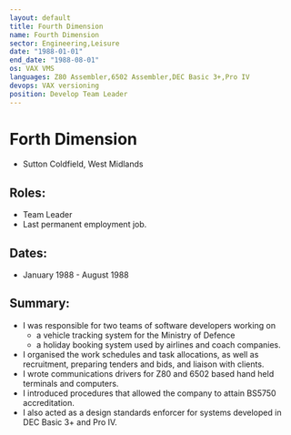 ```yaml
---
layout: default
title: Fourth Dimension
name: Fourth Dimension
sector: Engineering,Leisure
date: "1988-01-01"
end_date: "1988-08-01"
os: VAX VMS
languages: Z80 Assembler,6502 Assembler,DEC Basic 3+,Pro IV
devops: VAX versioning
position: Develop Team Leader
---
```

# Forth Dimension
- Sutton Coldfield, West Midlands

## Roles:		
- Team Leader 
- Last permanent employment job.

## Dates: 		
- January 1988 - August 1988

## Summary:
-	I was responsible for two teams of software developers working on 
	- a vehicle tracking system for the Ministry of Defence 
	- a holiday booking system used by airlines and coach companies. 
-	I organised the work schedules and task allocations, as well as recruitment, preparing tenders and bids, and liaison with clients.
-	I wrote communications drivers for Z80 and 6502 based hand held terminals and computers. 
-	I introduced procedures that allowed the company to attain BS5750 accreditation. 
- I also acted as a design standards enforcer for systems developed in DEC Basic 3+ and Pro IV.
